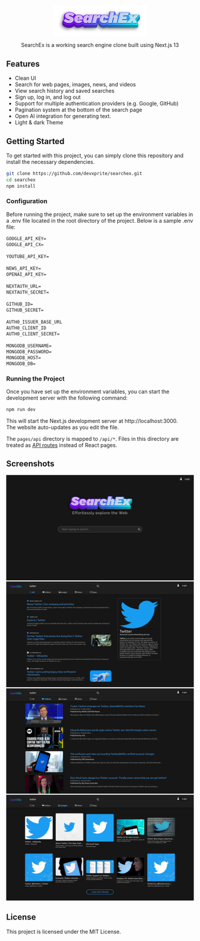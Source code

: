 
<div align="center">
    <img src="./public/logo.png" alt="SearchEx Logo" width="250" align="center">
    <p>SearchEx is a working search engine clone built using Next.js 13</p>
</div>


## Features
* Clean UI
* Search for web pages, images, news, and videos
* View search history and saved searches
* Sign up, log in, and log out
* Support for multiple authentication providers (e.g. Google, GitHub)
* Pagination system at the bottom of the search page
* Open AI integration for generating text.
* Light & dark Theme

## Getting Started

To get started with this project, you can simply clone this repository and install the necessary dependencies.

```bash
git clone https://github.com/devxprite/searchex.git
cd searchex
npm install
```

### Configuration
Before running the project, make sure to set up the environment variables in a .env file located in the root directory of the project. Below is a sample .env file:
```
GOOGLE_API_KEY=
GOOGLE_API_CX=

YOUTUBE_API_KEY=

NEWS_API_KEY=
OPENAI_API_KEY=

NEXTAUTH_URL=
NEXTAUTH_SECRET=

GITHUB_ID=
GITHUB_SECRET=

AUTH0_ISSUER_BASE_URL
AUTH0_CLIENT_ID
AUTH0_CLIENT_SECRET=

MONGODB_USERNAME=
MONGODB_PASSWORD=
MONGODB_HOST=
MONGODB_DB=
```

### Running the Project

Once you have set up the environment variables, you can start the development server with the following command:
```bash
npm run dev
```
This will start the Next.js development server at http://localhost:3000.  
The website auto-updates as you edit the file.

The `pages/api` directory is mapped to `/api/*`. Files in this directory are treated as [API routes](https://nextjs.org/docs/api-routes/introduction) instead of React pages.

## Screenshots
![Alt text](./public/images/home.png)
![Alt text](./public/images/page_1.png)
![Alt text](./public/images/page_2.png)
![Alt text](./public/images/page_3.png)


## License
This project is licensed under the MIT License.